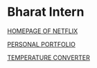 # Bharat Intern

[HOMEPAGE OF NETFLIX](https://ralasi.github.io/Bharat_Intern/Netflix-Home-Page)

[PERSONAL PORTFOLIO](https://ralasi.github.io/Bharat_Intern/personal_portfolio)

[TEMPERATURE CONVERTER](https://ralasi.github.io/Bharat_Intern/temperature_converter)
